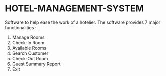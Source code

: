 # HOTEL-MANAGEMENT-SYSTEM
Software to help ease the work of a hotelier. The software provides 7 major functionalities : 
1. Manage Rooms
2. Check-In Room
3. Available Rooms
4. Search Customer
5. Check-Out Room
6. Guest Summary Report
7. Exit
